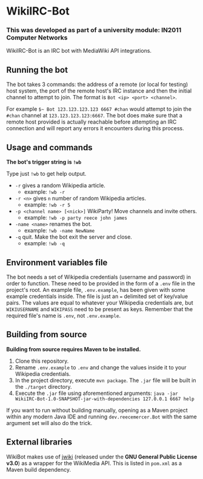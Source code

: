 # WikiIRC-Bot
### This was developed as part of a university module: IN2011 Computer Networks
WikiIRC-Bot is an IRC bot with MediaWiki API integrations.

## Running the bot
The bot takes 3 commands: the address of a remote (or local for testing) host system, the port of the remote host's IRC 
instance and then the initial channel to attempt to join.
The format is `Bot <ip> <port> <channel>`.

For example `$~ Bot 123.123.123.123 6667 #chan` would attempt to join the `#chan` channel at `123.123.123.123:6667`. The 
bot does make sure that a remote host provided is actually reachable before attempting an IRC connection and will report 
any errors it encounters during this process.

## Usage and commands
**The bot's trigger string is `!wb`**

Type just `!wb` to get help output.

* `-r` gives a random Wikipedia article.
  * example: `!wb -r`
* `-r <n>` gives `n` number of random Wikipedia articles.
  * example: `!wb -r 5`
* `-p <channel name> [<nick>]` WikiParty! Move channels and invite others.
  * example: `!wb -p party reece john james`
* `-name <name>` renames the bot.
  * example: `!wb -name NewName`
* `-q` quit. Make the bot exit the server and close.
  * example: `!wb -q`
  
## Environment variables file
The bot needs a set of Wikipedia credentials (username and password) in order to function. These need to be 
provided in the form of a `.env` file in the project's root. An example file, `.env.example`, has been given with some 
example credentials inside. The file is just an `=` delimited set of key/value pairs. The values are equal to whatever 
your Wikipedia credentials are, but `WIKIUSERNAME` and `WIKIPASS` need to be present as keys.
Remember that the required file's name is `.env`, not `.env.example`.

## Building from source
**Building from source requires Maven to be installed.**
1. Clone this repository.
2. Rename `.env.example` to `.env` and change the values inside it to your Wikipedia credentials.
3. In the project directory, execute `mvn package`. The `.jar` file will be built in the `./target` directory.
4. Execute the `.jar` file using aforementioned arguments: `java -jar WikiIRC-Bot-1.0-SNAPSHOT-jar-with-dependencies 127.0.0.1 6667 help`

If you want to run without building manually, opening as a Maven project within any modern Java IDE and running 
`dev.reecemercer.Bot` with the same argument set will also do the trick.

## External libraries
WikiBot makes use of [jwiki](https://github.com/fastily/jwiki) (released under the **GNU General Public License v3.0**) as a wrapper for the WikiMedia API. This is listed in 
`pom.xml` as a Maven build dependency.